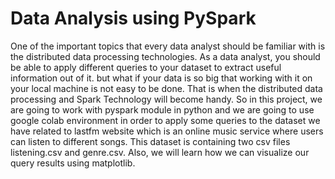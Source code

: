# Data Analysis using PySpark

One of the important topics that every data analyst should be familiar with is the distributed data processing technologies. As a data analyst, you should be able to apply different queries to your dataset to extract useful information out of it. but what if your data is so big that working with it on your local machine is not easy to be done. That is when the distributed data processing and Spark Technology will become handy. So in this project, we are going to work with pyspark module in python and we are going to use google colab environment in order to apply some queries to the dataset we have related to lastfm website which is an online music service where users can listen to different songs. This dataset is containing two csv files listening.csv and genre.csv. Also, we will learn how we can visualize our query results using matplotlib.
